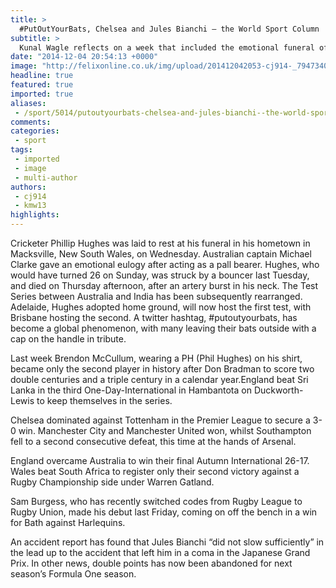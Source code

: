 ```yaml
---
title: >
  #PutOutYourBats, Chelsea and Jules Bianchi – the World Sport Column
subtitle: >
  Kunal Wagle reflects on a week that included the emotional funeral of Phillip Hughes and the release of the report into the accident that put Jules Bianchi into a coma
date: "2014-12-04 20:54:13 +0000"
image: "http://felixonline.co.uk/img/upload/201412042053-cj914-_79473402_phil_story_sheet_getty.jpg"
headline: true
featured: true
imported: true
aliases:
 - /sport/5014/putoutyourbats-chelsea-and-jules-bianchi--the-world-sport-column
comments:
categories:
 - sport
tags:
 - imported
 - image
 - multi-author
authors:
 - cj914
 - kmw13
highlights:
---
```


Cricketer Phillip Hughes was laid to rest at his funeral in his hometown in Macksville, New South Wales, on Wednesday. Australian captain Michael Clarke gave an emotional eulogy after acting as a pall bearer. Hughes, who would have turned 26 on Sunday, was struck by a bouncer last Tuesday, and died on Thursday afternoon, after an artery burst in his neck. The Test Series between Australia and India has been subsequently rearranged. Adelaide, Hughes adopted home ground, will now host the first test, with Brisbane hosting the second. A twitter hashtag, #putoutyourbats, has become a global phenomenon, with many leaving their bats outside with a cap on the handle in tribute.

Last week Brendon McCullum, wearing a PH (Phil Hughes) on his shirt, became only the second player in history after Don Bradman to score two double centuries and a triple century in a calendar year.England beat Sri Lanka in the third One-Day-International in Hambantota on Duckworth-Lewis to keep themselves in the series.

Chelsea dominated against Tottenham in the Premier League to secure a 3-0 win. Manchester City and Manchester United won, whilst Southampton fell to a second consecutive defeat, this time at the hands of Arsenal.

England overcame Australia to win their final Autumn International 26-17. Wales beat South Africa to register only their second victory against a Rugby Championship side under Warren Gatland.

Sam Burgess, who has recently switched codes from Rugby League to Rugby Union, made his debut last Friday, coming on off the bench in a win for Bath against Harlequins.

An accident report has found that Jules Bianchi “did not slow sufficiently” in the lead up to the accident that left him in a coma in the Japanese Grand Prix. In other news, double points has now been abandoned for next season’s Formula One season.
